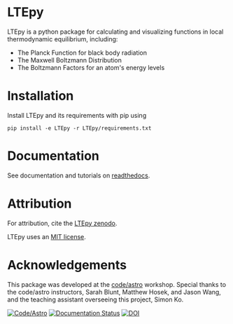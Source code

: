 # LTEpy

LTEpy is a python package for calculating and visualizing functions in local thermodynamic equilibrium, including:
* The Planck Function for black body radiation
* The Maxwell Boltzmann Distribution
* The Boltzmann Factors for an atom's energy levels

# Installation

Install LTEpy and its requirements with pip using

`pip install -e LTEpy -r LTEpy/requirements.txt`


# Documentation

See documentation and tutorials on [readthedocs](https://ltepy.readthedocs.io/en/latest/).

# Attribution

For attribution, cite the [LTEpy zenodo](https://zenodo.org/record/8139888).

LTEpy uses an [MIT license](LICENSE).

# Acknowledgements
This package was developed at the [code/astro](https://semaphorep.github.io/codeastro/) workshop. Special thanks to the code/astro instructors, Sarah Blunt, Matthew Hosek, and Jason Wang, and the teaching assistant overseeing this project, Simon Ko.


[![Code/Astro](https://img.shields.io/badge/Made%20at-Code/Astro-blueviolet.svg)](https://semaphorep.github.io/codeastro/)
[![Documentation Status](https://readthedocs.org/projects/ltepy/badge/?version=latest)](https://ltepy.readthedocs.io/en/latest/?badge=latest)
[![DOI](https://zenodo.org/badge/664794683.svg)](https://zenodo.org/badge/latestdoi/664794683)

